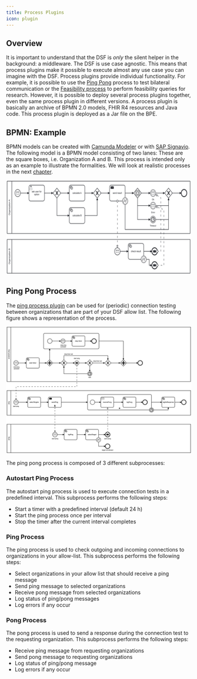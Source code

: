 ```yaml
---
title: Process Plugins
icon: plugin
---
```


## Overview
It is important to understand that the DSF is *only* the silent helper in the background: a middleware. The DSF is use case agnostic. This means that process plugins make it possible to execute almost any use case you can imagine with the DSF. Process plugins provide individual functionality. For example, it is possible to use the [Ping Pong](TODO) process to test bilateral communication or the [Feasibility process](/intro/use-cases/feasibility) to perform feasibility queries for research.
However, it is possible to deploy several process plugins together, even the same process plugin in different versions. A process plugin is basically an archive of BPMN 2.0 models, FHIR R4 resources and Java code. This process plugin is deployed as a Jar file on the BPE.

## BPMN: Example
BPMN models can be created with [Camunda Modeler](https://camunda.com/de) or with [SAP Signavio](https://www.signavio.com/de/prozessmodellierung-mit-bpmn-2-0/). The following model is a BPMN model consisting of two lanes: These are the square boxes, i.e. Organization A and B. This process is intended only as an example to illustrate the formalities. We will look at realistic processes in the next [chapter](/intro/use-cases).

![BPMN: Example](/photos/info/plugins/bpmn-example.png)

## Ping Pong Process
The [ping process plugin](https://github.com/datasharingframework/dsf-process-ping-pong) can be used for (periodic) connection testing between organizations that are part of your DSF allow list. The following figure shows a representation of the process.

![Ping-Pong Process](/photos/info/use-cases/ping-pong.png)


The ping pong process is composed of 3 different subprocesses:
### Autostart Ping Process
The autostart ping process is used to execute connection tests in a predefined interval. This subprocess performs the following steps:

- Start a timer with a predefined interval (default 24 h)
- Start the ping process once per interval
- Stop the timer after the current interval completes

### Ping Process
The ping process is used to check outgoing and incoming connections to organizations in your allow-list. This subprocess performs the following steps:

- Select organizations in your allow list that should receive a ping message
- Send ping message to selected organizations
- Receive pong message from selected organizations
- Log status of ping/pong messages
- Log errors if any occur

### Pong Process
The pong process is used to send a response during the connection test to the requesting organization. This subprocess performs the following steps:

- Receive ping message from requesting organizations
- Send pong message to requesting organizations
- Log status of ping/pong message
- Log errors if any occur

<!--
## BPMN: Communicate
*Message Events* enable the communication between different organizations. Every time there is a *Message Event* between two business processes, there is a corresponding *TaskResource* on the FHIR side. When one organization sends a message for example “do some work” to another organization or when we send a message to ourselves to start or continue a process, we do this by creating a FHIR *TaskResource* with the status “requested”. After that the Business Process Engine starts the work and the status switches to “in-progress” and if the work is done to “completed” or if there is a problem to “failed”. 

![Message Send Task / Message Receive Task (Multi-Instance, Error Handling)](/photos/info/plugins/bpmn-communicate.png)

blablabla

![Event Based Gateway – OK Message, Error Message, Timeout](/photos/info/plugins/bpmn-event-based-gateway.png)

blablabla

![Message Events Intermediate | Send / Receive](/photos/info/plugins/bpmn-intermediate.png =750x90)
-->